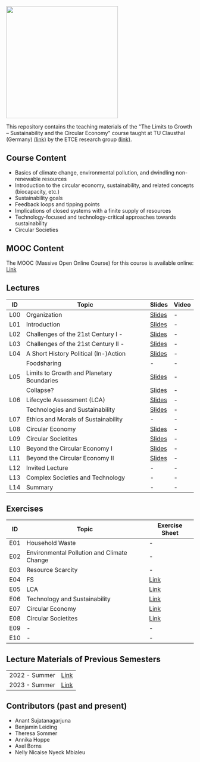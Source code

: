 <img src="https://www.presse.tu-clausthal.de/fileadmin/Presse/images/Corporate_Design/Logo/Logo_TUC_en_CMYK.jpg" width="300">

This repository contains the teaching materials of the "The Limits to Growth – Sustainability and the Circular Economy" course taught at TU Clausthal (Germany) [(link)](https://www.isse.tu-clausthal.de/en/) by the ETCE research group [(link)](https://etce-lab.com).

## Course Content

- Basics of climate change, environmental pollution, and dwindling non-renewable resources
- Introduction to the circular economy, sustainability, and related concepts (biocapacity, etc.)
- Sustainability goals
- Feedback loops and tipping points
- Implications of closed systems with a finite supply of resources
- Technology-focused and technology-critical approaches towards sustainability
- Circular Societies


## MOOC Content
The MOOC (Massive Open Online Course) for this course is available online: [Link](https://ltg.etce-lab.de/)

## Lectures

| ID  | Topic                                                      | Slides                                                           | Video                                                          |
|-----|------------------------------------------------------------|------------------------------------------------------------------|----------------------------------------------------------------|
| L00 | Organization                                               | [Slides](LTG-L00-Organization.pdf)                               | -                                                              |
| L01 | Introduction                                               | [Slides](LTG-L01-Introduction.pdf)                               | -                                                              |
| L02 | Challenges of the 21st Century I -                         | [Slides](LTG-L02-Challenges-I.pdf)                               | -                                                              |
| L03 | Challenges of the 21st Century II -                        | [Slides](LTG-L03-Challenges-II.pdf)                              | -                                                              |
| L04 | A Short History Political (In-)Action                      | [Slides](LTG-L04-Sustainability-and-Political-(In-)Action.pdf)   | -                                                              |
|     | Foodsharing                                                | -                                                                | -                                                              |
| L05 | Limits to Growth and Planetary Boundaries                  | [Slides](LTG-L05a-Limits-to-Growth-and-Planetary-Boundaries.pdf) | -                                                              |
|     | Collapse?                                                  | [Slides](LTG-L05b-Bonus-Collapse.pdf)                            | -                                                              |
| L06 | Lifecycle Assessment (LCA)                                 | [Slides](LTG-L06-Lifecycle-Assessment.pdf)                       | -                                                              |
|     | Technologies and Sustainability                            |  [Slides](LTG-L07-Technology.pdf)                                |  -                                                             |
| L07 | Ethics and Morals of Sustainability                        |    -                                                             | -                                                              |
| L08 | Circular Economy                                           | [Slides](LTG-L08-Circular-Economy.pdf)                           | -                                                              |
| L09 | Circular Societites                                        | [Slides](LTG-L09-Circular-Societies.pdf)                         | -                                                              |
| L10 | Beyond the Circular Economy I                              | [Slides](LTG-L10-Beyond-the-Circular-Economy--Part-1.pdf)        | -                                                              |
| L11 | Beyond the Circular Economy II                             | [Slides](LTG-L11-Beyond-the-Circular-Economy--Part-2.pdf)        | -                                                              |
| L12 | Invited Lecture                                            | -                                                                | -                                                              |
| L13 | Complex Societies and Technology                           | -                                                                | -                                                              |
| L14 | Summary                                                    | -                                                                | -                                                              |



## Exercises

| ID    | Topic                                   | Exercise Sheet                                     |
|-------|-----------------------------------------|----------------------------------------------------|
| E01   | Household Waste                         | -                                                  |
| E02   | Environmental Pollution and Climate Change                        | -                                                  |
| E03   | Resource Scarcity                       | -                                                  |
| E04   | FS                                  | [Link](Exercises/E04-World3.pdf)                   |
| E05   | LCA                                     | [Link](Exercises/E05-LCA.pdf)                      |
| E06   | Technology and Sustainability                   | [Link](Exercises/E06-Technology-Assessment.pdf)    |
| E07   | Circular Economy                        | [Link](Exercises/E07-Circular-Economy.pdf)         |
| E08   | Circular Societites                     | [Link](Exercises/E08-Circular-Society.pdf)         |
| E09   | -                         | -                                                  |
| E10   | -                         | -                                                  |



## Lecture Materials of Previous Semesters

|                |                                         | 
|----------------|-----------------------------------------|
| 2022 - Summer  | [Link](0_ARCHIVE/Summer-2022/README.md) |
| 2023 - Summer  | [Link](0_ARCHIVE/Summer-2023/README.md) |


## Contributors (past and present)
- Anant Sujatanagarjuna
- Benjamin Leiding
- Theresa Sommer
- Annika Hoppe
- Axel Borns
- Nelly Nicaise Nyeck Mbialeu
